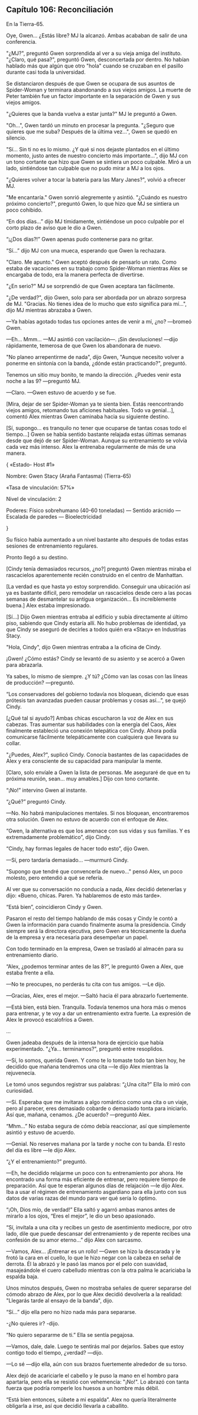 
## Capítulo 106: Reconciliación


En la Tierra-65.

Oye, Gwen... ¿Estás libre? MJ la alcanzó. Ambas acababan de salir de una conferencia.

"¿MJ?", preguntó Gwen sorprendida al ver a su vieja amiga del instituto. "¿Claro, qué pasa?", preguntó Gwen, desconcertada por dentro. No habían hablado más que algún que otro "hola" cuando se cruzaban en el pasillo durante casi toda la universidad.

Se distanciaron después de que Gwen se ocupara de sus asuntos de Spider-Woman y terminara abandonando a sus viejos amigos. La muerte de Peter también fue un factor importante en la separación de Gwen y sus viejos amigos.

"¿Quieres que la banda vuelva a estar junta?" MJ le preguntó a Gwen.

"Oh...", Gwen tardó un minuto en procesar la pregunta. "¿Seguro que quieres que me suba? Después de la última vez...", Gwen se quedó en silencio.

"Sí... Sin ti no es lo mismo. ¿Y qué si nos dejaste plantados en el último momento, justo antes de nuestro concierto más importante...", dijo MJ con un tono cortante que hizo que Gwen se sintiera un poco culpable. Miró a un lado, sintiéndose tan culpable que no pudo mirar a MJ a los ojos.

"¿Quieres volver a tocar la batería para las Mary Janes?", volvió a ofrecer MJ.

"Me encantaría." Gwen sonrió alegremente y asintió. "¿Cuándo es nuestro próximo concierto?", preguntó Gwen, lo que hizo que MJ se sintiera un poco cohibido.

“En dos días…” dijo MJ tímidamente, sintiéndose un poco culpable por el corto plazo de aviso que le dio a Gwen.

“¡¿Dos días?!” Gwen apenas pudo contenerse para no gritar.

“Sí…” dijo MJ con una mueca, esperando que Gwen la rechazara.

"Claro. Me apunto." Gwen aceptó después de pensarlo un rato. Como estaba de vacaciones en su trabajo como Spider-Woman mientras Alex se encargaba de todo, era la manera perfecta de divertirse.

"¿En serio?" MJ se sorprendió de que Gwen aceptara tan fácilmente.

"¿De verdad?", dijo Gwen, solo para ser abordada por un abrazo sorpresa de MJ. "Gracias. No tienes idea de lo mucho que esto significa para mí...", dijo MJ mientras abrazaba a Gwen.

—Ya habías agotado todas tus opciones antes de venir a mí, ¿no? —bromeó Gwen.

—Eh... Mmm... —MJ asintió con vacilación—. ¡Sin devoluciones! —dijo rápidamente, temerosa de que Gwen los abandonara de nuevo.

"No planeo arrepentirme de nada", dijo Gwen, "Aunque necesito volver a ponerme en sintonía con la banda, ¿dónde están practicando?", preguntó.

Tenemos un sitio muy bonito, te mando la dirección. ¿Puedes venir esta noche a las 9? —preguntó MJ.

—Claro. —Gwen estuvo de acuerdo y se fue.

[Mira, dejar de ser Spider-Woman ya te sienta bien. Estás reencontrando viejos amigos, retomando tus aficiones habituales. Todo va genial…], comentó Alex mientras Gwen caminaba hacia su siguiente destino.

[Sí, supongo... es tranquilo no tener que ocuparse de tantas cosas todo el tiempo...] Gwen se había sentido bastante relajada estas últimas semanas desde que dejó de ser Spider-Woman. Aunque su entrenamiento se volvía cada vez más intenso. Alex la entrenaba regularmente de más de una manera.

{ «Estado- Host #1»

Nombre: Gwen Stacy (Araña Fantasma) (Tierra-65)

«Tasa de vinculación: 57%»

Nivel de vinculación: 2

Poderes: Físico sobrehumano (40-60 toneladas) — Sentido arácnido — Escalada de paredes — Bioelectricidad

}

Su físico había aumentado a un nivel bastante alto después de todas estas sesiones de entrenamiento regulares.

Pronto llegó a su destino.

[Cindy tenía demasiados recursos, ¿no?] preguntó Gwen mientras miraba el rascacielos aparentemente recién construido en el centro de Manhattan.

[La verdad es que hasta yo estoy sorprendido. Conseguir una ubicación así ya es bastante difícil, pero remodelar un rascacielos desde cero a las pocas semanas de desmantelar su antigua organización... Es increíblemente buena.] Alex estaba impresionado.

[Sí…] Dijo Gwen mientras entraba al edificio y subía directamente al último piso, sabiendo que Cindy estaría allí. No hubo problemas de identidad, ya que Cindy se aseguró de decirles a todos quién era «Stacy» en Industrias Stacy.

"Hola, Cindy", dijo Gwen mientras entraba a la oficina de Cindy.

¡Gwen! ¿Cómo estás? Cindy se levantó de su asiento y se acercó a Gwen para abrazarla.

Ya sabes, lo mismo de siempre. ¿Y tú? ¿Cómo van las cosas con las líneas de producción? —preguntó.

“Los conservadores del gobierno todavía nos bloquean, diciendo que esas prótesis tan avanzadas pueden causar problemas y cosas así…”, se quejó Cindy.

[¿Qué tal si ayudo?] Ambas chicas escucharon la voz de Alex en sus cabezas. Tras aumentar sus habilidades con la energía del Caos, Alex finalmente estableció una conexión telepática con Cindy. Ahora podía comunicarse fácilmente telepáticamente con cualquiera que llevara su collar.

"¿Puedes, Alex?", suplicó Cindy. Conocía bastantes de las capacidades de Alex y era consciente de su capacidad para manipular la mente.

[Claro, solo envíale a Gwen la lista de personas. Me aseguraré de que en tu próxima reunión, sean... muy amables.] Dijo con tono cortante.

“¡No!” intervino Gwen al instante.

“¿Qué?” preguntó Cindy.

—No. No habrá manipulaciones mentales. Si nos bloquean, encontraremos otra solución. Gwen no estuvo de acuerdo con el enfoque de Alex.

“Gwen, la alternativa es que los amenace con sus vidas y sus familias. Y es extremadamente problemático”, dijo Cindy.

“Cindy, hay formas legales de hacer todo esto”, dijo Gwen.

—Sí, pero tardaría demasiado… —murmuró Cindy.

"Supongo que tendré que convencerla de nuevo..." pensó Alex, un poco molesto, pero entendió a qué se refería.

Al ver que su conversación no conducía a nada, Alex decidió detenerlas y dijo: «Bueno, chicas. Paren. Ya hablaremos de esto más tarde».

“Está bien”, coincidieron Cindy y Gwen.

Pasaron el resto del tiempo hablando de más cosas y Cindy le contó a Gwen la información para cuando finalmente asuma la presidencia. Cindy siempre será la directora ejecutiva, pero Gwen era técnicamente la dueña de la empresa y era necesaria para desempeñar un papel.

Con todo terminado en la empresa, Gwen se trasladó al almacén para su entrenamiento diario.

“Alex, ¿podemos terminar antes de las 8?”, le preguntó Gwen a Alex, que estaba frente a ella.

—No te preocupes, no perderás tu cita con tus amigos. —Le dijo.

—Gracias, Alex, eres el mejor. —Saltó hacia él para abrazarlo fuertemente.

—Está bien, está bien. Tranquila. Todavía tenemos una hora más o menos para entrenar, y te voy a dar un entrenamiento extra fuerte. La expresión de Alex le provocó escalofríos a Gwen.

…

Gwen jadeaba después de la intensa hora de ejercicio que había experimentado. "¿Ya... terminamos?", preguntó entre resoplidos.

—Sí, lo somos, querida Gwen. Y como te lo tomaste todo tan bien hoy, he decidido que mañana tendremos una cita —le dijo Alex mientras la rejuvenecía.

Le tomó unos segundos registrar sus palabras: “¿Una cita?” Ella lo miró con curiosidad.

—Sí. Esperaba que me invitaras a algo romántico como una cita o un viaje, pero al parecer, eres demasiado cobarde o demasiado tonta para iniciarlo. Así que, mañana, cenamos. ¿De acuerdo? —preguntó Alex.

“Mhm…” No estaba segura de cómo debía reaccionar, así que simplemente asintió y estuvo de acuerdo.

—Genial. No reserves mañana por la tarde y noche con tu banda. El resto del día es libre —le dijo Alex.

“¿Y el entrenamiento?” preguntó.

—Eh, he decidido relajarme un poco con tu entrenamiento por ahora. He encontrado una forma más eficiente de entrenar, pero requiere tiempo de preparación. Así que te esperan algunos días de relajación —le dijo Alex. Iba a usar el régimen de entrenamiento asgardiano para ella junto con sus datos de varias razas del mundo para ver qué sería lo óptimo.

“¡Oh, Dios mío, de verdad!” Ella saltó y agarró ambas manos antes de mirarlo a los ojos, “Eres el mejor”, le dio un beso apasionado.

“Sí, invítala a una cita y recibes un gesto de asentimiento mediocre, por otro lado, dile que puede descansar del entrenamiento y de repente recibes una confesión de su amor eterno…” dijo Alex con sarcasmo.

—Vamos, Alex... ¡Entrenar es un rollo! —Gwen se hizo la descarada y le frotó la cara en el cuello, lo que le hizo negar con la cabeza en señal de derrota. Él la abrazó y le pasó las manos por el pelo con suavidad, masajeándole el cuero cabelludo mientras con la otra palma le acariciaba la espalda baja.

Unos minutos después, Gwen no mostraba señales de querer separarse del cómodo abrazo de Alex, por lo que Alex decidió devolverla a la realidad: "Llegarás tarde al ensayo de la banda", dijo.

“Sí…” dijo ella pero no hizo nada más para separarse.

-¿No quieres ir? -dijo.

“No quiero separarme de ti.” Ella se sentía pegajosa.

—Vamos, dale, dale. Luego te sentirás mal por dejarlos. Sabes que estoy contigo todo el tiempo, ¿verdad? —dijo.

—Lo sé —dijo ella, aún con sus brazos fuertemente alrededor de su torso.

Alex dejó de acariciarle el cabello y le puso la mano en el hombro para apartarla, pero ella se resistió con vehemencia: "¡No!". Lo abrazó con tanta fuerza que podría romperle los huesos a un hombre más débil.

“Está bien entonces, súbete a mi espalda”. Alex no quería literalmente obligarla a irse, así que decidió llevarla a caballito.
